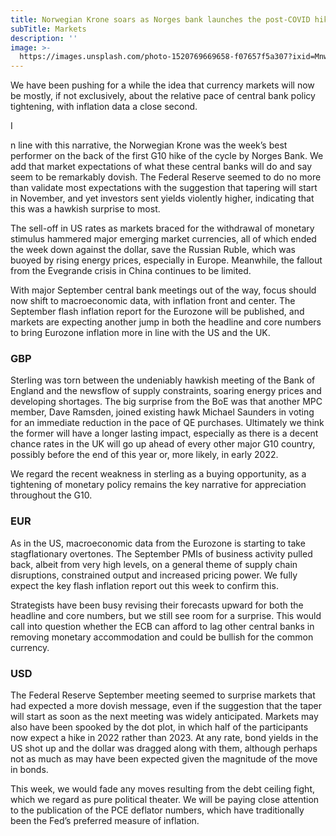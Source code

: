 ```yaml
---
title: Norwegian Krone soars as Norges bank launches the post-COVID hiking cycle
subTitle: Markets
description: ''
image: >-
  https://images.unsplash.com/photo-1520769669658-f07657f5a307?ixid=MnwxMjA3fDB8MHxwaG90by1wYWdlfHx8fGVufDB8fHx8&ixlib=rb-1.2.1&auto=format&fit=crop&w=2340&q=80
---
```

We have been pushing for a while the idea that currency markets will now be mostly, if not exclusively, about the relative pace of central bank policy tightening, with inflation data a close second.

I

n line with this narrative, the Norwegian Krone was the week’s best performer on the back of the first G10 hike of the cycle by Norges Bank. We add that market expectations of what these central banks will do and say seem to be remarkably dovish. The Federal Reserve seemed to do no more than validate most expectations with the suggestion that tapering will start in November, and yet investors sent yields violently higher, indicating that this was a hawkish surprise to most.

The sell-off in US rates as markets braced for the withdrawal of monetary stimulus hammered major emerging market currencies, all of which ended the week down against the dollar, save the Russian Ruble, which was buoyed by rising energy prices, especially in Europe. Meanwhile, the fallout from the Evegrande crisis in China continues to be limited.

With major September central bank meetings out of the way, focus should now shift to macroeconomic data, with inflation front and center. The September flash inflation report for the Eurozone will be published, and markets are expecting another jump in both the headline and core numbers to bring Eurozone inflation more in line with the US and the UK.

### GBP

Sterling was torn between the undeniably hawkish meeting of the Bank of England and the newsflow of supply constraints, soaring energy prices and developing shortages. The big surprise from the BoE was that another MPC member, Dave Ramsden, joined existing hawk Michael Saunders in voting for an immediate reduction in the pace of QE purchases. Ultimately we think the former will have a longer lasting impact, especially as there is a decent chance rates in the UK will go up ahead of every other major G10 country, possibly before the end of this year or, more likely, in early 2022.

We regard the recent weakness in sterling as a buying opportunity, as a tightening of monetary policy remains the key narrative for appreciation throughout the G10.

### EUR

As in the US, macroeconomic data from the Eurozone is starting to take stagflationary overtones. The September PMIs of business activity pulled back, albeit from very high levels, on a general theme of supply chain disruptions, constrained output and increased pricing power. We fully expect the key flash inflation report out this week to confirm this.

Strategists have been busy revising their forecasts upward for both the headline and core numbers, but we still see room for a surprise. This would call into question whether the ECB can afford to lag other central banks in removing monetary accommodation and could be bullish for the common currency.

### USD

The Federal Reserve September meeting seemed to surprise markets that had expected a more dovish message, even if the suggestion that the taper will start as soon as the next meeting was widely anticipated. Markets may also have been spooked by the dot plot, in which half of the participants now expect a hike in 2022 rather than 2023. At any rate, bond yields in the US shot up and the dollar was dragged along with them, although perhaps not as much as may have been expected given the magnitude of the move in bonds.

This week, we would fade any moves resulting from the debt ceiling fight, which we regard as pure political theater. We will be paying close attention to the publication of the PCE deflator numbers, which have traditionally been the Fed’s preferred measure of inflation.
